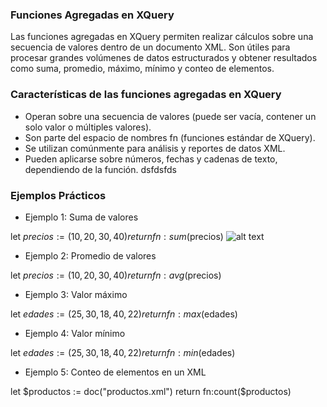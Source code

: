 ### Funciones Agregadas en XQuery
Las funciones agregadas en XQuery permiten realizar cálculos sobre una secuencia de valores dentro de un documento XML. Son útiles para procesar grandes volúmenes de datos estructurados y obtener resultados como suma, promedio, máximo, mínimo y conteo de elementos.

### Características de las funciones agregadas en XQuery
- Operan sobre una secuencia de valores (puede ser vacía, contener un solo valor o múltiples valores).
- Son parte del espacio de nombres fn (funciones estándar de XQuery).
- Se utilizan comúnmente para análisis y reportes de datos XML.
- Pueden aplicarse sobre números, fechas y cadenas de texto, dependiendo de la función.
dsfdsfds

### Ejemplos Prácticos
- Ejemplo 1: Suma de valores

let $precios := (10, 20, 30, 40)
return fn:sum($precios)
![alt text](1.png)

- Ejemplo 2: Promedio de valores

let $precios := (10, 20, 30, 40)
return fn:avg($precios)

- Ejemplo 3: Valor máximo

let $edades := (25, 30, 18, 40, 22)
return fn:max($edades)

- Ejemplo 4: Valor mínimo

let $edades := (25, 30, 18, 40, 22)
return fn:min($edades)

- Ejemplo 5: Conteo de elementos en un XML

let $productos := doc("productos.xml")
return fn:count($productos)



